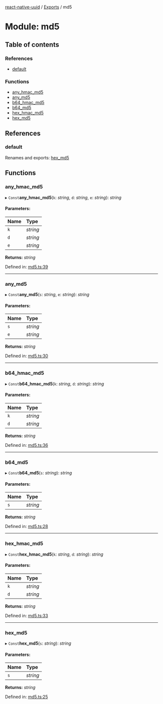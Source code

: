[react-native-uuid](..) / [Exports](../modules.md) / md5

# Module: md5

## Table of contents

### References

- [default](md5.md#default)

### Functions

- [any\_hmac\_md5](md5.md#any_hmac_md5)
- [any\_md5](md5.md#any_md5)
- [b64\_hmac\_md5](md5.md#b64_hmac_md5)
- [b64\_md5](md5.md#b64_md5)
- [hex\_hmac\_md5](md5.md#hex_hmac_md5)
- [hex\_md5](md5.md#hex_md5)

## References

### default

Renames and exports: [hex\_md5](md5.md#hex_md5)

## Functions

### any\_hmac\_md5

▸ `Const`**any_hmac_md5**(`k`: *string*, `d`: *string*, `e`: *string*): *string*

#### Parameters:

Name | Type |
:------ | :------ |
`k` | *string* |
`d` | *string* |
`e` | *string* |

**Returns:** *string*

Defined in: [md5.ts:39](https://github.com/eugenehp/react-native-uuid/blob/d476a1f/src/md5.ts#L39)

___

### any\_md5

▸ `Const`**any_md5**(`s`: *string*, `e`: *string*): *string*

#### Parameters:

Name | Type |
:------ | :------ |
`s` | *string* |
`e` | *string* |

**Returns:** *string*

Defined in: [md5.ts:30](https://github.com/eugenehp/react-native-uuid/blob/d476a1f/src/md5.ts#L30)

___

### b64\_hmac\_md5

▸ `Const`**b64_hmac_md5**(`k`: *string*, `d`: *string*): *string*

#### Parameters:

Name | Type |
:------ | :------ |
`k` | *string* |
`d` | *string* |

**Returns:** *string*

Defined in: [md5.ts:36](https://github.com/eugenehp/react-native-uuid/blob/d476a1f/src/md5.ts#L36)

___

### b64\_md5

▸ `Const`**b64_md5**(`s`: *string*): *string*

#### Parameters:

Name | Type |
:------ | :------ |
`s` | *string* |

**Returns:** *string*

Defined in: [md5.ts:28](https://github.com/eugenehp/react-native-uuid/blob/d476a1f/src/md5.ts#L28)

___

### hex\_hmac\_md5

▸ `Const`**hex_hmac_md5**(`k`: *string*, `d`: *string*): *string*

#### Parameters:

Name | Type |
:------ | :------ |
`k` | *string* |
`d` | *string* |

**Returns:** *string*

Defined in: [md5.ts:33](https://github.com/eugenehp/react-native-uuid/blob/d476a1f/src/md5.ts#L33)

___

### hex\_md5

▸ `Const`**hex_md5**(`s`: *string*): *string*

#### Parameters:

Name | Type |
:------ | :------ |
`s` | *string* |

**Returns:** *string*

Defined in: [md5.ts:25](https://github.com/eugenehp/react-native-uuid/blob/d476a1f/src/md5.ts#L25)
